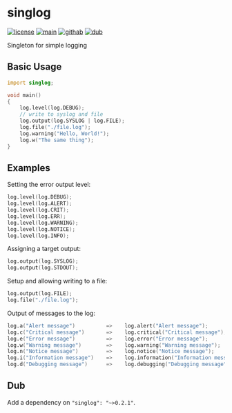 # singlog

[![license](https://img.shields.io/github/license/AlexanderZhirov/singlog.svg?sort=semver&style=for-the-badge&color=green)](https://www.gnu.org/licenses/old-licenses/gpl-2.0.html)
[![main](https://img.shields.io/badge/dynamic/json.svg?label=git.zhirov.kz&style=for-the-badge&url=https://git.zhirov.kz/api/v1/repos/dlang/singlog/tags&query=$[0].name&color=violet)](https://git.zhirov.kz/dlang/singlog)
[![githab](https://img.shields.io/github/v/tag/AlexanderZhirov/singlog.svg?sort=semver&style=for-the-badge&color=blue&label=github)](https://github.com/AlexanderZhirov/singlog)
[![dub](https://img.shields.io/dub/v/singlog.svg?sort=semver&style=for-the-badge&color=orange)](https://code.dlang.org/packages/singlog)

Singleton for simple logging

## Basic Usage

```d
import singlog;

void main()
{
    log.level(log.DEBUG);
    // write to syslog and file
    log.output(log.SYSLOG | log.FILE);
    log.file("./file.log");
    log.warning("Hello, World!");
    log.w("The same thing");
}
```

## Examples

Setting the error output level:

```d
log.level(log.DEBUG);
log.level(log.ALERT);
log.level(log.CRIT);
log.level(log.ERR);
log.level(log.WARNING);
log.level(log.NOTICE);
log.level(log.INFO);
```

Assigning a target output:

```d
log.output(log.SYSLOG);
log.output(log.STDOUT);

```

Setup and allowing writing to a file:

```d
log.output(log.FILE);
log.file("./file.log");
```

Output of messages to the log:

```d
log.a("Alert message")          =>    log.alert("Alert message");
log.c("Critical message")       =>    log.critical("Critical message");
log.e("Error message")          =>    log.error("Error message");
log.w("Warning message")        =>    log.warning("Warning message");
log.n("Notice message")         =>    log.notice("Notice message");
log.i("Information message")    =>    log.information("Information message");
log.d("Debugging message")      =>    log.debugging("Debugging message");
```

## Dub

Add a dependency on `"singlog": "~>0.2.1"`.
